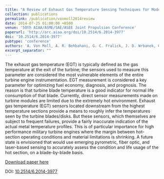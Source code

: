 ```yaml
---
title: "A Review of Exhaust Gas Temperature Sensing Techniques for Modern Turbine Engine Controls"
collection: publications
permalink: /publication/vonmoll2014review
date: 2014-07-25 01:00:00 +0500
venue: '50th AIAA/ASME/SAE/ASEE Joint Propulsion Conference'
paperurl: 'http://arc.aiaa.org/doi/10.2514/6.2014-3977'
doi: '10.2514/6.2014-3977'
pubtype: 'conference'
authors: 'A. Von Moll, A. R. Behbahani, G. C. Fralick, J. D. Wrbanek, G. W. Hunter'
excerpt_separator: ""
---
```

The exhaust gas temperature (EGT) is typically defined as the gas temperature at the exit of the turbine; the sensors used to measure this parameter are considered the most vulnerable elements of the entire turbine engine instrumentation. EGT measurement is considered a key parameter for optimizing fuel economy, diagnosis, and prognosis. The reason is that turbine blade temperature is a good indicator for normal life consumption of that blade. Currently, direct sensor measurements made on turbine modules are limited due to the extremely hot environment. Exhaust gas temperature (EGT) sensors located downstream from the highest temperature sections provide a means to roughly infer the temperatures seen by the turbine blades/disks. But these sensors, which themselves are subject to frequent failures, provide a fairly inaccurate indication of the actual metal temperature profiles. This is of particular importance for high performance military turbine engines where the margin between hot-section operating conditions and material limitations is shrinking. A future state is envisioned that would use emerging pyrometric, fiber optic, and laser-based sensing to accurately assess the condition and life usage of the hot section, on a blade-by-blade basis.

[Download paper here](http://arc.aiaa.org/doi/10.2514/6.2014-3977)

DOI: [10.2514/6.2014-3977](https://doi.org/10.2514/6.2014-3977)